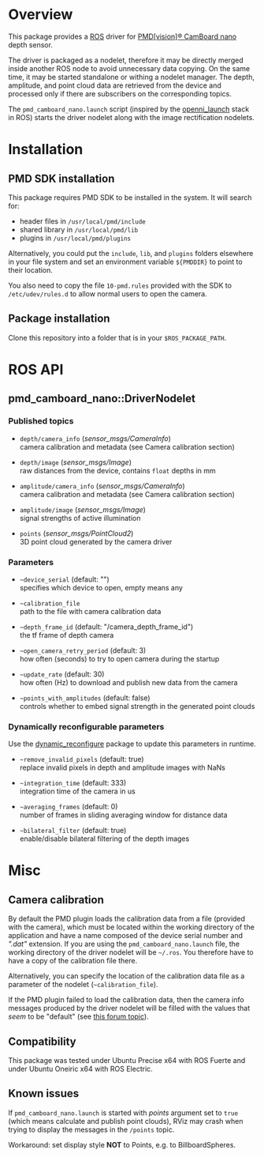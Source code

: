 Overview
========

This package provides a [ROS][] driver for [PMD[vision]® CamBoard nano][PMD]
depth sensor.

The driver is packaged as a nodelet, therefore it may be directly merged inside
another ROS node to avoid unnecessary data copying. On the same time, it may be
started standalone or withing a nodelet manager. The depth, amplitude, and point
cloud data are retrieved from the device and processed only if there are
subscribers on the corresponding topics.

The `pmd_camboard_nano.launch` script (inspired by the [openni_launch][] stack
in ROS) starts the driver nodelet along with the image rectification nodelets.

Installation
============

PMD SDK installation
--------------------

This package requires PMD SDK to be installed in the system. It will search
for:

* header files in `/usr/local/pmd/include`
* shared library in `/usr/local/pmd/lib`
* plugins in `/usr/local/pmd/plugins`

Alternatively, you could put the `include`, `lib`, and `plugins` folders
elsewhere in your file system and set an environment variable `${PMDDIR}` to
point to their location.

You also need to copy the file `10-pmd.rules` provided with the SDK to
`/etc/udev/rules.d` to allow normal users to open the camera.

Package installation
--------------------

Clone this repository into a folder that is in your `$ROS_PACKAGE_PATH`.

ROS API
=======

pmd_camboard_nano::DriverNodelet
--------------------------------

### Published topics

* `depth/camera_info` (*sensor_msgs/CameraInfo*)  
  camera calibration and metadata (see Camera calibration section)

* `depth/image` (*sensor_msgs/Image*)  
  raw distances from the device, contains `float` depths in mm

* `amplitude/camera_info` (*sensor_msgs/CameraInfo*)  
  camera calibration and metadata (see Camera calibration section)

* `amplitude/image` (*sensor_msgs/Image*)  
  signal strengths of active illumination

* `points` (*sensor_msgs/PointCloud2*)  
  3D point cloud generated by the camera driver

### Parameters

* `~device_serial` (default: "")  
  specifies which device to open, empty means any

* `~calibration_file`  
  path to the file with camera calibration data

* `~depth_frame_id` (default: "/camera_depth_frame_id")  
  the tf frame of depth camera

* `~open_camera_retry_period` (default: 3)  
  how often (seconds) to try to open camera during the startup

* `~update_rate` (default: 30)  
  how often (Hz) to download and publish new data from the camera

* `~points_with_amplitudes` (default: false)  
  controls whether to embed signal strength in the generated point clouds

### Dynamically reconfigurable parameters

Use the [dynamic_reconfigure][] package to update this parameters in runtime.

* `~remove_invalid_pixels` (default: true)  
  replace invalid pixels in depth and amplitude images with NaNs

* `~integration_time` (default: 333)  
  integration time of the camera in us

* `~averaging_frames` (default: 0)  
  number of frames in sliding averaging window for distance data

* `~bilateral_filter` (default: true)  
  enable/disable bilateral filtering of the depth images

Misc
====

Camera calibration
------------------

By default the PMD plugin loads the calibration data from a file (provided with
the camera), which must be located within the working directory of the
application and have a name composed of the device serial number and *".dat"*
extension. If you are using the `pmd_camboard_nano.launch` file, the working
directory of the driver nodelet will be `~/.ros`. You therefore have to have a
copy of the calibration file there.

Alternatively, you can specify the location of the calibration data file as a
parameter of the nodelet (`~calibration_file`).

If the PMD plugin failed to load the calibration data, then the camera info
messages produced by the driver nodelet will be filled with the values that
*seem* to be "default" (see [this forum topic][calibration_forum_topic]).

Compatibility
-------------

This package was tested under Ubuntu Precise x64 with ROS Fuerte and under
Ubuntu Oneiric x64 with ROS Electric.

Known issues
------------

If `pmd_camboard_nano.launch` is started with *points* argument set to `true`
(which means calculate and publish point clouds), RViz may crash when trying to
display the messages in the `/points` topic.

Workaround: set display style **NOT** to Points, e.g. to BillboardSpheres.

[ROS]: http://www.ros.org
[PMD]: http://www.pmdtec.com/products-services/pmdvisionr-cameras/pmdvisionr-camboard-nano/
[openni_launch]: http://ros.org/wiki/openni_launch
[dynamic_reconfigure]: http://ros.org/wiki/dynamic_reconfigure
[calibration_forum_topic]: https://www.cayim.com/forum/index.php?/topic/33-intrinsics-and-calibration/#entry125
